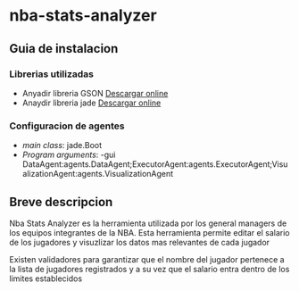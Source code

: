 # nba-stats-analyzer

## Guia de instalacion

### Librerias utilizadas

- Anyadir libreria GSON [Descargar online](https://jar-download.com/artifacts/com.google.code.gson/gson/2.8.2/source-code)
- Anaydir libreria jade [Descargar online](https://moodle.upm.es/titulaciones/oficiales/mod/resource/view.php?id=409687)

### Configuracion de agentes

- *main class*: jade.Boot
- *Program arguments*: -gui DataAgent:agents.DataAgent;ExecutorAgent:agents.ExecutorAgent;VisualizationAgent:agents.VisualizationAgent

## Breve descripcion

Nba Stats Analyzer es la herramienta utilizada por los general managers de los equipos integrantes de la NBA. Esta herramienta
permite editar el salario de los jugadores y visuzlizar los datos mas relevantes de cada jugador

Existen validadores para garantizar que el nombre del jugador pertenece a la lista de jugadores registrados y a su vez que
el salario entra dentro de los limites establecidos